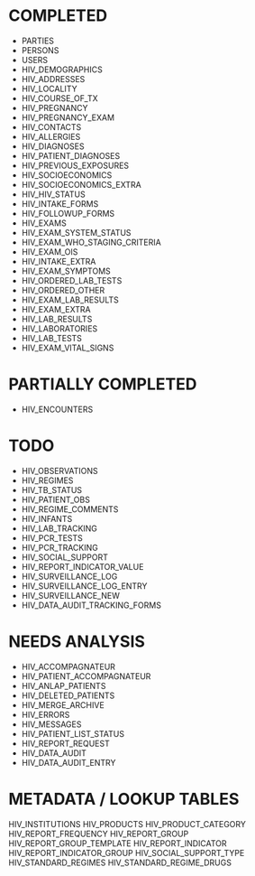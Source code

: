 
# COMPLETED

* PARTIES
* PERSONS
* USERS
* HIV_DEMOGRAPHICS
* HIV_ADDRESSES
* HIV_LOCALITY
* HIV_COURSE_OF_TX
* HIV_PREGNANCY
* HIV_PREGNANCY_EXAM
* HIV_CONTACTS
* HIV_ALLERGIES
* HIV_DIAGNOSES
* HIV_PATIENT_DIAGNOSES
* HIV_PREVIOUS_EXPOSURES
* HIV_SOCIOECONOMICS
* HIV_SOCIOECONOMICS_EXTRA
* HIV_HIV_STATUS
* HIV_INTAKE_FORMS
* HIV_FOLLOWUP_FORMS
* HIV_EXAMS
* HIV_EXAM_SYSTEM_STATUS
* HIV_EXAM_WHO_STAGING_CRITERIA
* HIV_EXAM_OIS
* HIV_INTAKE_EXTRA
* HIV_EXAM_SYMPTOMS
* HIV_ORDERED_LAB_TESTS
* HIV_ORDERED_OTHER
* HIV_EXAM_LAB_RESULTS
* HIV_EXAM_EXTRA
* HIV_LAB_RESULTS
* HIV_LABORATORIES
* HIV_LAB_TESTS
* HIV_EXAM_VITAL_SIGNS

# PARTIALLY COMPLETED

* HIV_ENCOUNTERS

# TODO

* HIV_OBSERVATIONS
* HIV_REGIMES
* HIV_TB_STATUS
* HIV_PATIENT_OBS
* HIV_REGIME_COMMENTS
* HIV_INFANTS
* HIV_LAB_TRACKING
* HIV_PCR_TESTS
* HIV_PCR_TRACKING
* HIV_SOCIAL_SUPPORT
* HIV_REPORT_INDICATOR_VALUE
* HIV_SURVEILLANCE_LOG
* HIV_SURVEILLANCE_LOG_ENTRY
* HIV_SURVEILLANCE_NEW
* HIV_DATA_AUDIT_TRACKING_FORMS

# NEEDS ANALYSIS #

* HIV_ACCOMPAGNATEUR
* HIV_PATIENT_ACCOMPAGNATEUR
* HIV_ANLAP_PATIENTS
* HIV_DELETED_PATIENTS
* HIV_MERGE_ARCHIVE
* HIV_ERRORS
* HIV_MESSAGES
* HIV_PATIENT_LIST_STATUS
* HIV_REPORT_REQUEST
* HIV_DATA_AUDIT
* HIV_DATA_AUDIT_ENTRY

# METADATA / LOOKUP TABLES

HIV_INSTITUTIONS
HIV_PRODUCTS
HIV_PRODUCT_CATEGORY
HIV_REPORT_FREQUENCY
HIV_REPORT_GROUP
HIV_REPORT_GROUP_TEMPLATE
HIV_REPORT_INDICATOR
HIV_REPORT_INDICATOR_GROUP
HIV_SOCIAL_SUPPORT_TYPE
HIV_STANDARD_REGIMES
HIV_STANDARD_REGIME_DRUGS
